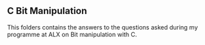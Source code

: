 ## C Bit Manipulation

This folders contains the answers to the questions asked during my programme at ALX on Bit manipulation with C.
